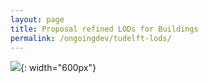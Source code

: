 ```yaml
---
layout: page
title: Proposal refined LODs for Buildings
permalink: /ongoingdev/tudelft-lods/
---
```



![](https://camo.githubusercontent.com/8af377060c48862f4af469a91bdcd172f2fc300c/68747470733a2f2f33642e626b2e747564656c66742e6e6c2f62696c6a65636b692f636f64652f696d672f52332d726566696e65644c4f44732e706e67){: width="600px"}